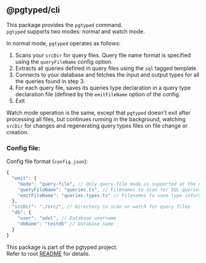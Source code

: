## @pgtyped/cli

This package provides the `pgtyped` command.  
`pgtyped` supports two modes: normal and watch mode.

In normal mode, `pgtyped` operates as follows:
1. Scans your `srcDir` for query files. Query file name format is specified using the `queryFileName` config option.
2. Extracts all queries defined in query files using the `sql` tagged template.
3. Connects to your database and fetches the input and output types for all the queries found in step 3.
4. For each query file, saves its queries type declaration in a query type declaration file (defined by the `emitFileName` option of the config.
5. Exit

Watch mode operation is the same, except that `pgtyped` doesn't exit after processing all files, but continues running in the background, watching `srcDir` for changes and regenerating query types files on file change or creation.

### Config file:

Config file format (`config.json`):
```js
{
  "emit": {
    "mode": "query-file", // Only query-file mode is supported at the moment. 
    "queryFileName": "queries.ts", // Filenames to scan for SQL queries
    "emitFileName": "queries.types.ts" // Filenames to save type information into
  },
  "srcDir": "./src/", // Directory to scan or watch for query files
  "db": {
    "user": "adel", // Database username
    "dbName": "testdb" // Database name
  }
}
```

This package is part of the pgtyped project.  
Refer to root [README](https://github.com/adelsz/pgtyped) for details.
